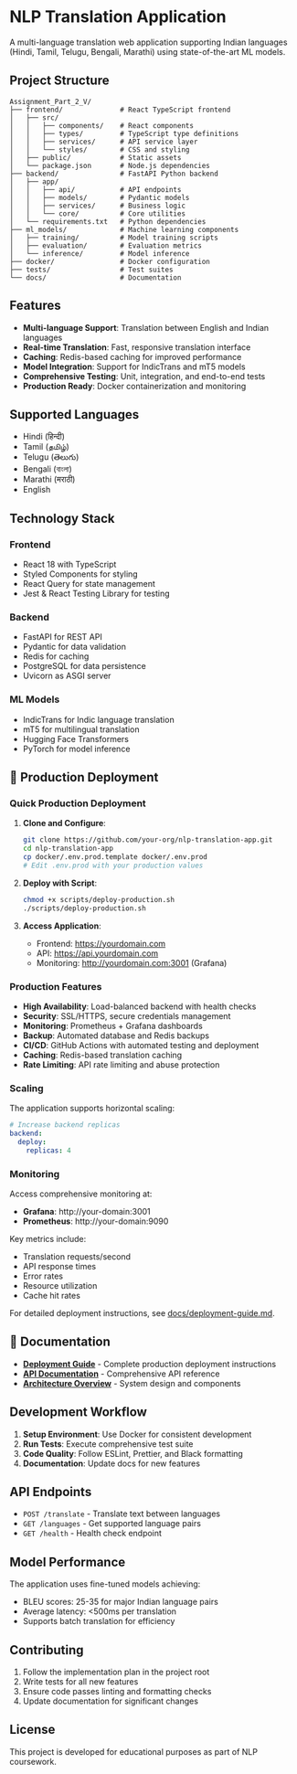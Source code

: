 # NLP Translation Application

A multi-language translation web application supporting Indian languages (Hindi, Tamil, Telugu, Bengali, Marathi) using state-of-the-art ML models.

## Project Structure

```
Assignment_Part_2_V/
├── frontend/              # React TypeScript frontend
│   ├── src/
│   │   ├── components/    # React components
│   │   ├── types/         # TypeScript type definitions
│   │   ├── services/      # API service layer
│   │   └── styles/        # CSS and styling
│   ├── public/            # Static assets
│   └── package.json       # Node.js dependencies
├── backend/               # FastAPI Python backend
│   ├── app/
│   │   ├── api/           # API endpoints
│   │   ├── models/        # Pydantic models
│   │   ├── services/      # Business logic
│   │   └── core/          # Core utilities
│   └── requirements.txt   # Python dependencies
├── ml_models/             # Machine learning components
│   ├── training/          # Model training scripts
│   ├── evaluation/        # Evaluation metrics
│   └── inference/         # Model inference
├── docker/                # Docker configuration
├── tests/                 # Test suites
└── docs/                  # Documentation
```

## Features

- **Multi-language Support**: Translation between English and Indian languages
- **Real-time Translation**: Fast, responsive translation interface
- **Caching**: Redis-based caching for improved performance
- **Model Integration**: Support for IndicTrans and mT5 models
- **Comprehensive Testing**: Unit, integration, and end-to-end tests
- **Production Ready**: Docker containerization and monitoring

## Supported Languages

- Hindi (हिन्दी)
- Tamil (தமிழ்)
- Telugu (తెలుగు)
- Bengali (বাংলা)
- Marathi (मराठी)
- English

## Technology Stack

### Frontend
- React 18 with TypeScript
- Styled Components for styling
- React Query for state management
- Jest & React Testing Library for testing

### Backend
- FastAPI for REST API
- Pydantic for data validation
- Redis for caching
- PostgreSQL for data persistence
- Uvicorn as ASGI server

### ML Models
- IndicTrans for Indic language translation
- mT5 for multilingual translation
- Hugging Face Transformers
- PyTorch for model inference

## 🚀 Production Deployment

### Quick Production Deployment

1. **Clone and Configure**:
   ```bash
   git clone https://github.com/your-org/nlp-translation-app.git
   cd nlp-translation-app
   cp docker/.env.prod.template docker/.env.prod
   # Edit .env.prod with your production values
   ```

2. **Deploy with Script**:
   ```bash
   chmod +x scripts/deploy-production.sh
   ./scripts/deploy-production.sh
   ```

3. **Access Application**:
   - Frontend: https://yourdomain.com
   - API: https://api.yourdomain.com
   - Monitoring: http://yourdomain.com:3001 (Grafana)

### Production Features

- **High Availability**: Load-balanced backend with health checks
- **Security**: SSL/HTTPS, secure credentials management
- **Monitoring**: Prometheus + Grafana dashboards
- **Backup**: Automated database and Redis backups
- **CI/CD**: GitHub Actions with automated testing and deployment
- **Caching**: Redis-based translation caching
- **Rate Limiting**: API rate limiting and abuse protection

### Scaling

The application supports horizontal scaling:
```yaml
# Increase backend replicas
backend:
  deploy:
    replicas: 4
```

### Monitoring

Access comprehensive monitoring at:
- **Grafana**: http://your-domain:3001
- **Prometheus**: http://your-domain:9090

Key metrics include:
- Translation requests/second
- API response times
- Error rates
- Resource utilization
- Cache hit rates

For detailed deployment instructions, see [docs/deployment-guide.md](docs/deployment-guide.md).

## 📖 Documentation

- [**Deployment Guide**](docs/deployment-guide.md) - Complete production deployment instructions
- [**API Documentation**](docs/api-documentation.md) - Comprehensive API reference
- [**Architecture Overview**](docs/architecture.md) - System design and components

## Development Workflow

1. **Setup Environment**: Use Docker for consistent development
2. **Run Tests**: Execute comprehensive test suite
3. **Code Quality**: Follow ESLint, Prettier, and Black formatting
4. **Documentation**: Update docs for new features

## API Endpoints

- `POST /translate` - Translate text between languages
- `GET /languages` - Get supported language pairs
- `GET /health` - Health check endpoint

## Model Performance

The application uses fine-tuned models achieving:
- BLEU scores: 25-35 for major Indian language pairs
- Average latency: <500ms per translation
- Supports batch translation for efficiency

## Contributing

1. Follow the implementation plan in the project root
2. Write tests for all new features
3. Ensure code passes linting and formatting checks
4. Update documentation for significant changes

## License

This project is developed for educational purposes as part of NLP coursework.

